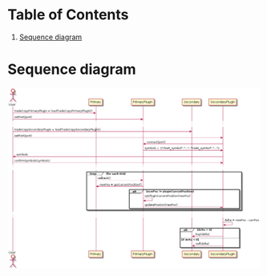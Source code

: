 
# Table of Contents

1.  [Sequence diagram](#orgbd31376)


<a id="orgbd31376"></a>

# Sequence diagram

![img](sequence.png)

